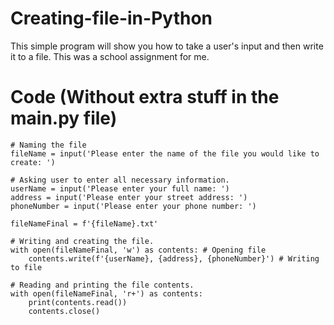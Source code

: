 # Creating-file-in-Python
This simple program will show you how to take a user's input and then write it to a file. This was a school assignment for me.

# Code (Without extra stuff in the main.py file)
    # Naming the file
    fileName = input('Please enter the name of the file you would like to create: ')

    # Asking user to enter all necessary information.
    userName = input('Please enter your full name: ')
    address = input('Please enter your street address: ')
    phoneNumber = input('Please enter your phone number: ')

    fileNameFinal = f'{fileName}.txt'

    # Writing and creating the file.
    with open(fileNameFinal, 'w') as contents: # Opening file
        contents.write(f'{userName}, {address}, {phoneNumber}') # Writing to file

    # Reading and printing the file contents.
    with open(fileNameFinal, 'r+') as contents:
        print(contents.read())
        contents.close()
